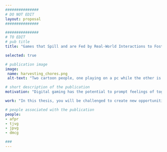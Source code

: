 ```yaml
---
###############
# DO NOT EDIT
layout: proposal
###############

###############
# TO EDIT
# pub title
title: "Games that Spill and are Fed by Real-World Interactions to Foster Family Bonding"

selected: true

# publication image
image:
 name: harvesting_chores.png
 alt-text: "Two cartoon people, one playing on a pc while the other is on a treadmill seeming to connect to the pc." # provide a short description for the image #a11y

# short description of the publication
motivation: "Digital gaming has the potential to prompt feelings of togetherness through a shared activity, based on challenging goals and immersive interaction. However, finding the time, or common interest within family members is often hard to impossible, limiting the opportunities for shared play."

work: "In this thesis, you will be challenged to create new opportunities for family members to affect each other's routines, by designing games that spill and are augmented by real-world interactions. The goal is to explore how games can harvest everyday tasks and leisure activities from one family member as a contribution to the game of another, and vice-versa. For example, can a parent’s work productivity influence a child’s game, and, in turn, the points obtained in the game affect the parent’s leisure time (e.g., watching television)? What are the implications of these dynamics? This work will explore proof-of-concept scenarios and evaluate them with users. This work will be done in collaboration with researchers from KU Leuven, Belgium."

# people associated with the publication
people:
- afpr
- tjvg
- jpvg
- dmcg

###
---
```

